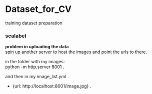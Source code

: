 # Dataset_for_CV
training dataset preparation



### scalabel
**problem in uploading the data**   
spin up another server to host the images and point the urls to there.  

in the folder with my images:  
python -m http.server 8001 . 

and then in my image_list.yml . 
- {url: http://localhost:8001/image.jpg} . 
